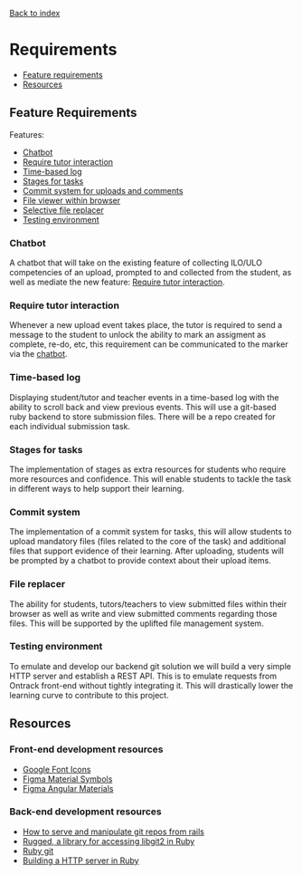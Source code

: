 [Back to index](Index.md)

# Requirements
- [Feature requirements](#feature-requirements)
- [Resources](#resources)

## Feature Requirements
Features:
- [Chatbot](#chatbot)
- [Require tutor interaction](#require-tutor-interaction)
- [Time-based log](#time-based-log)
- [Stages for tasks](#stages-for-tasks)
- [Commit system for uploads and comments](#commit-system)
- [File viewer within browser](#file-viewer)
- [Selective file replacer](#file-replacer)
- [Testing environment](#testing-environment)

### Chatbot
A chatbot that will take on the existing feature of collecting ILO/ULO competencies of an upload, prompted to and collected from the student, as well as mediate the new feature: [Require tutor interaction](#require-tutor-interation).

### Require tutor interaction
Whenever a new upload event takes place, the tutor is required to send a message to the student to unlock the ability to mark an assigment as complete, re-do, etc, this requirement can be communicated to the marker via the [chatbot](#chatbot).

### Time-based log
Displaying student/tutor and teacher events in a time-based log with the ability to scroll back and view previous events. This will use a git-based ruby backend to store submission files. There will be a repo created for each individual submission task.

### Stages for tasks
The implementation of stages as extra resources for students who require more resources and confidence. This will enable students to tackle the task in different ways to help support their learning.

### Commit system
The implementation of a commit system for tasks, this will allow students to upload mandatory files (files related to the core of the task) and additional files that support evidence of their learning. After uploading, students will be prompted by a chatbot to provide context about their upload items.

### File replacer
The ability for students, tutors/teachers to view submitted files within their browser as well as write and view submitted comments regarding those files. This will be supported by the uplifted file management system.

### Testing environment
To emulate and develop our backend git solution we will build a very simple HTTP server and establish a REST API. This is to emulate requests from Ontrack front-end without tightly integrating it. This will drastically lower the learning curve to contribute to this project.

## Resources
### Front-end development resources
- [Google Font Icons](https://fonts.google.com/icons)
- [Figma Material Symbols](https://www.figma.com/community/plugin/1088610476491668236/Material-Symbols)
- [Figma Angular Materials](https://www.figma.com/community/file/967106164617088179)

### Back-end development resources
- [How to serve and manipulate git repos from rails](https://stackoverflow.com/questions/67791598/how-to-serve-manipulate-git-repo-from-rails)
- [Rugged, a library for accessing libgit2 in Ruby](https://github.com/libgit2/rugged)
- [Ruby git](https://github.com/ruby-git/ruby-git)
- [Building a HTTP server in Ruby](https://blog.appsignal.com/2016/11/23/ruby-magic-building-a-30-line-http-server-in-ruby.html)